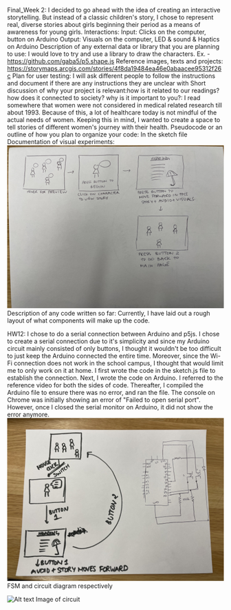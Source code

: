 Final_Week 2:
I decided to go ahead with the idea of creating an interactive storytelling. But instead of a classic children's story, I chose to represent real, diverse stories about girls beginning their period as a means of awareness for young girls.
Interactions: 
  Input: Clicks on the computer, button on Arduino
  Output: Visuals on the computer, LED & sound & Haptics on Arduino
Description of any external data or library that you are planning to use: 
  I would love to try and use a library to draw the characters. Ex. - https://github.com/gaba5/p5.shape.js
Reference images, texts and projects: 
    https://storymaps.arcgis.com/stories/4f8da19484ea46e0abaacee95312f26c
Plan for user testing: 
  I will ask different people to follow the instructions and document if there are any instructions they are unclear with
Short discussion of why your project is relevant:how is it related to our readings? how does it connected to society? why is it important to you?: 
  I read somewhere that women were not considered in medical related research till about 1993. Because of this, a lot of healthcare today is not mindful of the actual needs of women. Keeping this in mind, I wanted to create a space to tell stories of different women's journey with their health. 
Pseudocode or an outline of how you plan to organize your code: 
  In the sketch file 
Documentation of visual experiments: 
  ![Alt text](IMG_4474.jpg)
Description of any code written so far: 
  Currently, I have laid out a rough layout of what components will make up the code. 

HW12: 
I chose to do a serial connection between Arduino and p5js. I chose to create a serial connection due to it's simplicity and since my Arduino circuit mainly consisted of only buttons, I thought it wouldn't be too difficult to just keep the Arduino connected the entire time. Moreover, since the Wi-Fi connection does not work in the school campus, I thought that would limit me to only work on it at home.
I first wrote the code in the sketch.js file to establish the connection. Next, I wrote the code on Arduino. I referred to the reference video for both the sides of code. Thereafter, I compiled the Arduino file to ensure there was no error, and ran the file. The console on Chrome was initially showing an error of "Failed to open serial port". However, once I closed the serial monitor on Arduino, it did not show the error anymore. 
![Alt text](IMG_4472.jpg)
FSM and circuit diagram respectively 

![Alt text](IMG_4473.jpg)
Image of circuit




